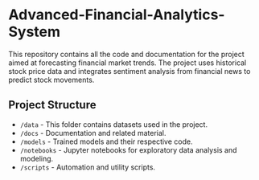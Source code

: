 # Advanced-Financial-Analytics-System
This repository contains all the code and documentation for the project aimed at forecasting financial market trends. The project uses historical stock price data and integrates sentiment analysis from financial news to predict stock movements.

## Project Structure

- `/data` - This folder contains datasets used in the project.
- `/docs` - Documentation and related material.
- `/models` - Trained models and their respective code.
- `/notebooks` - Jupyter notebooks for exploratory data analysis and modeling.
- `/scripts` - Automation and utility scripts.

